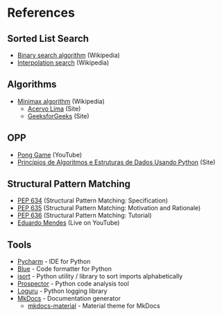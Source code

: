 # References

## Sorted List Search

- [Binary search algorithm][1] (Wikipedia)
- [Interpolation search][2] (Wikipedia)

## Algorithms

- [Minimax algorithm][14] (Wikipedia)
  - [Acervo Lima][15] (Site)
  - [GeeksforGeeks][16] (Site)

## OPP

- [Pong Game][17] (YouTube)
- [Princípios de Algoritmos e Estruturas de Dados Usando Python][18] (Site)

## Structural Pattern Matching
- [PEP 634][10] (Structural Pattern Matching: Specification)
- [PEP 635][13] (Structural Pattern Matching: Motivation and Rationale)
- [PEP 636][12] (Structural Pattern Matching: Tutorial)
- [Eduardo Mendes][11] (Live on YouTube) 

## Tools

- [Pycharm][4] - IDE for Python
- [Blue][3] - Code formatter for Python
- [isort][5] - Python utility / library to sort imports alphabetically
- [Prospector][6] - Python code analysis tool
- [Loguru][7] - Python logging library
- [MkDocs][8] - Documentation generator
  - [mkdocs-material][9] - Material theme for MkDocs

[1]: <https://en.wikipedia.org/wiki/Binary_search_algorithm> 'Binary search algorithm'

[2]: <https://en.wikipedia.org/wiki/Interpolation_search> 'Interpolation search'

[3]: <https://github.com/grantjenks/blue> 'code formatter for Python'

[4]: <https://www.jetbrains.com/pycharm/> 'IDE for Python'

[5]: <https://pycqa.github.io/isort/> 'Python utility / library to sort imports alphabetically'

[6]: <https://prospector.readthedocs.io/> 'Python code analysis tool'

[7]: <https://loguru.readthedocs.io/en/stable/index.html> 'Python logging library'

[8]: <https://mkdocs.org/> 'Documentation generator'

[9]: <https://squidfunk.github.io/mkdocs-material/getting-started/> 'Material theme for MkDocs'

[10]: <https://peps.python.org/pep-0634/> 'Specification'

[11]: <https://www.youtube.com/watch?v=QqigW-yxtOw> 'Live on YouTube'

[12]: <https://peps.python.org/pep-0636/> 'Tutorial'

[13]: <https://peps.python.org/pep-0635/> 'Motivation and Rationale'

[14]: <https://en.wikipedia.org/wiki/Minimax> 'Minimax algorithm'

[15]: <https://duckduckgo.com/?q=site%3Ahttps%3A%2F%2Facervolima.com+%22Algoritmo+Minimax+na+teoria+dos+jogos%22&t=ffab&ia=web> 'Acervo Lima'

[16]: <https://www.geeksforgeeks.org/minimax-algorithm-in-game-theory-set-2-evaluation-function/> 'Algoritmos de minimax'

[17]: <https://www.youtube.com/watch?v=cTeR3ATHpZo> 'Pong Game'

[18]: <https://panda.ime.usp.br/algoritmos/static/algoritmos/index.html> 'Princípios de Algoritmos e Estruturas de Dados Usando Python'